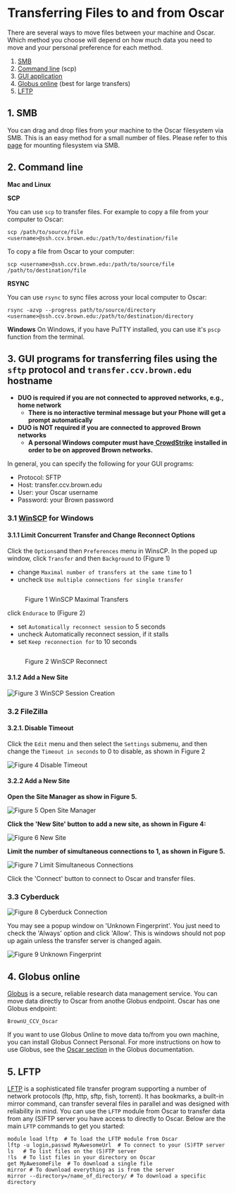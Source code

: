 # Transferring Files to and from Oscar

There are several ways to move files between your machine and Oscar. Which method you choose will depend on how much data you need to move and your personal preference for each method.

1. [SMB](https://docs.ccv.brown.edu/oscar/connecting-to-oscar/cifs)
2. [Command line](filetransfer.md#2-command-line) (scp)
3. [GUI application](filetransfer.md#3-gui-programs-for-transferring-files-using-the-scp-or-sftp-protocol)
4. [Globus online](filetransfer.md#4-globus-online) (best for large transfers)
5. [LFTP](filetransfer.md#5-lftp)

## 1. SMB

You can drag and drop files from your machine to the Oscar filesystem via SMB. This is an easy method for a small number of files. Please refer to this [page](https://docs.ccv.brown.edu/oscar/connecting-to-oscar/cifs) for mounting filesystem via SMB.

## 2. Command line

**Mac and Linux**

**SCP**

You can use `scp` to transfer files. For example to copy a file from your computer to Oscar:

```
scp /path/to/source/file <username>@ssh.ccv.brown.edu:/path/to/destination/file
```

To copy a file from Oscar to your computer:

```
scp <username>@ssh.ccv.brown.edu:/path/to/source/file /path/to/destination/file
```

**RSYNC**

You can use `rsync` to sync files across your local computer to Oscar:

```
rsync -azvp --progress path/to/source/directory <username>@ssh.ccv.brown.edu:/path/to/destination/directory
```

**Windows** On Windows, if you have PuTTY installed, you can use it's `pscp` function from the terminal.

## 3. GUI programs for transferring files using the `sftp`  protocol and `transfer.ccv.brown.edu` hostname

* **DUO is required if you are not connected to approved networks, e.g., home network**
  * **There is no interactive terminal message but your Phone will get a prompt automatically**&#x20;
* **DUO is NOT required if you are connected to approved Brown networks**
  * **A personal Windows computer must have**[ **CrowdStrike**](https://www.brown.edu/information-technology/software/catalog/crowdstrike-home) **installed in order to be on approved Brown networks.**

In general, you can specify the following for your GUI programs:

* Protocol: SFTP
* Host: transfer.ccv.brown.edu
* User: your Oscar username
* Password: your Brown password

### 3.1 [WinSCP](https://winscp.net/eng/index.php) for Windows

#### 3.1.1 Limit Concurrent Transfer and Change Reconnect Options

Click the `Options`and then `Preferences` menu in WinsCP. In the poped up window, click `Transfer` and then `Background` to  (Figure 1)

* change `Maximal number of transfers at the same time` to 1
* uncheck `Use multiple connections for single transfer`

<figure><img src="../.gitbook/assets/winscp-max-connection.png" alt=""><figcaption><p>Figure 1 WinSCP Maximal Transfers</p></figcaption></figure>

click `Endurace` to (Figure 2)

* set `Automatically reconnect session` to 5 seconds
* uncheck Automatically reconnect session, if it stalls
* set `Keep reconnection for` to 10 seconds

<figure><img src="../.gitbook/assets/winscp-reconnect.png" alt=""><figcaption><p>Figure 2 WinSCP Reconnect</p></figcaption></figure>

#### 3.1.2 Add a New Site

![Figure 3 WinSCP Session Creation](<../.gitbook/assets/image (11) (1).png>)

### 3.2 FileZilla

#### 3.2.1. Disable Timeout

Click the `Edit` menu and then select the `Settings` submenu, and then change the `Timeout in seconds` to 0 to disable, as shown in Figure 2

![Figure 4 Disable Timeout](../.gitbook/assets/filezilla-settings.png)

#### 3.2.2 Add a New Site

**Open the Site Manager as show in Figure 5.**

![Figure 5 Open Site Manager](../.gitbook/assets/filezilla-site-manager.png)

**Click the 'New Site' button to add a new site, as shown in Figure 4:**

![Figure 6 New Site](../.gitbook/assets/filezilla-new-site.png)

**Limit the number of simultaneous connections to 1, as shown in Figure 5.**

![Figure 7 Limit Simultaneous Connections](../.gitbook/assets/filezilla-concurrent-connection.png)

Click the 'Connect' button to connect to Oscar and transfer files.

### 3.3 Cyberduck

![Figure 8 Cyberduck Connection](../.gitbook/assets/cyberduck-connection.png)

You may see a popup window on 'Unknown Fingerprint'. You just need to check the 'Always' option and click 'Allow'. This is windows should not pop up again unless the transfer server is changed again.

![Figure 9 Unknown Fingerprint](../.gitbook/assets/cyberduck-unknown-fingerprint.png)

## 4. Globus online

[Globus](https://www.globus.org) is a secure, reliable research data management service. You can move data directly to Oscar from anothe Globus endpoint. Oscar has one Globus endpoint:

```
BrownU_CCV_Oscar
```

If you want to use Globus Online to move data to/from you own machine, you can install Globus Connect Personal. For more instructions on how to use Globus, see the [Oscar section](https://docs.ccv.brown.edu/globus/creating-endpoints/using-globus-with-oscar) in the Globus documentation.

## 5. LFTP

[LFTP](https://lftp.yar.ru/) is a sophisticated file transfer program supporting a number of network protocols (ftp, http, sftp, fish, torrent). It has bookmarks, a built-in mirror command, can transfer several files in parallel and was designed with reliability in mind. You can use the `LFTP` module from Oscar to transfer data from any (S)FTP server you have access to directly to Oscar. Below are the main `LFTP` commands to get you started:

```
module load lftp  # To load the LFTP module from Oscar
lftp -u login,passwd MyAwesomeUrl  # To connect to your (S)FTP server
ls   # To list files on the (S)FTP server
!ls  # To list files in your directory on Oscar
get MyAwesomeFile  # To download a single file
mirror # To download everything as is from the server
mirror --directory=/name_of_directory/ # To download a specific directory
```
